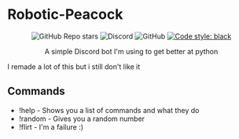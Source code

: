 # Robotic-Peacock

<div align="center">

![GitHub Repo stars](https://img.shields.io/github/stars/immortalterror/Number-guessing-game?style=plastic)
![Discord](https://img.shields.io/discord/760686151736229938?label=Discord&style=plastic)
![GitHub](https://img.shields.io/github/license/immortalterror/Number-guessing-game)
[![Code style: black](https://img.shields.io/badge/code%20style-black-000000.svg)](https://github.com/psf/black)

A simple Discord bot I'm using to get better at python

</div>

I remade a lot of this but i still don't like it

## Commands

- !help - Shows you a list of commands and what they do
- !random - Gives you a random number
- !flirt - I'm a failure :)